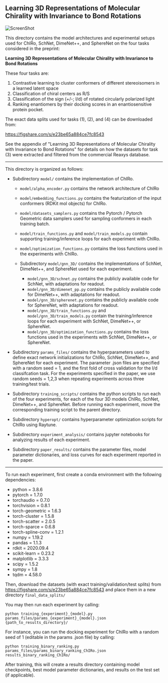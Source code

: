 ## Learning 3D Representations of Molecular Chirality with Invariance to Bond Rotations

![ScreenShot](/figures/InterRotoInvariance.png)

This directory contains the model architectures and experimental setups used for ChIRo, SchNet, DimeNet++, and SphereNet on the four tasks considered in the preprint: 

**Learning 3D Representations of Molecular Chirality with Invariance to Bond Rotations**

These four tasks are:

1) Contrastive learning to cluster conformers of different stereoisomers in a learned latent space
2) Classification of chiral centers as R/S
3) Classification of the sign (+/-; l/d) of rotated circularly polarized light
4) Ranking enantiomers by their docking scores in an enantiosensitive protein pocket.

The exact data splits used for tasks (1), (2), and (4) can be downloaded from:

https://figshare.com/s/e23be65a884ce7fc8543

See the appendix of "Learning 3D Representations of Molecular Chirality with Invariance to Bond Rotations" for details on how the datasets for task (3) were extracted and filtered from the commercial Reaxys database.

------------------------------------------------------------------------------------------------------------------------------

This directory is organized as follows:

* Subdirectory ```model/``` contains the implementation of ChIRo.
    * ```model/alpha_encoder.py``` contains the network architecture of ChIRo
    * ```model/embedding_functions.py``` contains the featurization of the input conformers (RDKit mol objects) for ChIRo.
    * ```model/datasets_samplers.py``` contains the Pytorch / Pytorch Geometric data samplers used for sampling conformers in each training batch.
    * ```model/train_functions.py``` and ```model/train_models.py``` contain supporting training/inference loops for each experiment with ChIRo.
    * ```model/optimization_functions.py``` contains the loss functions used in the experiments with ChIRo.
    
    * Subdirectory ```model/gnn_3D/``` contains the implementations of SchNet, DimeNet++, and SphereNet used for each experiment.
        * ```model/gnn_3D/schnet.py``` contains the publicly available code for SchNet, with adaptations for readout.
        * ```model/gnn_3D/dimenet_pp.py``` contains the publicly available code for DimeNet++, with adaptations for readout.
        * ```model/gnn_3D/spherenet.py``` contains the publicly available code for SphereNet, with adaptations for readout.
        * ```model/gnn_3D/train_functions.py``` and ```model/gnn_3D/train_models.py``` contain the training/inference loops for each experiment with SchNet, DimeNet++, or SphereNet.
        * ```model/gnn_3D/optimization_functions.py``` contains the loss functions used in the experiments with SchNet, DimeNet++, or SphereNet.

* Subdirectory ```params_files/``` contains the hyperparameters used to define exact network initializations for ChIRo, SchNet, DimeNet++, and SphereNet for each experiment. The parameter .json files are specified with a random seed = 1, and the first fold of cross validation for the l/d classifcation task. For the experiments specified in the paper, we use random seeds = 1,2,3 when repeating experiments across three training/test trials.

* Subdirectory ```training_scripts/``` contains the python scripts to run each of the four experiments, for each of the four 3D models ChIRo, SchNet, DimeNet++, and SphereNet. Before running each experiment, move the corresponding training script to the parent directory.

* Subdirectory ```hyperopt/``` contains hyperparameter optimization scripts for ChIRo using Raytune.


* Subdirectory ```experiment_analysis/``` contains jupyter notebooks for analyzing results of each experiment.

* Subdirectory ```paper_results/``` contains the parameter files, model parameter dictionaries, and loss curves for each experiment reported in the paper.

-----------------------------------------------------------------------------------------------------------------------------

To run each experiment, first create a conda environment with the following dependencies:

* python = 3.8.6
* pytorch = 1.7.0
* torchaudio = 0.7.0
* torchvision = 0.8.1
* torch-geometric = 1.6.3
* torch-cluster = 1.5.8
* torch-scatter = 2.0.5
* torch-sparce = 0.6.8
* torch-spline-conv = 1.2.1
* numpy = 1.19.2
* pandas = 1.1.3
* rdkit = 2020.09.4
* scikit-learn = 0.23.2
* matplotlib = 3.3.3
* scipy = 1.5.2
* sympy = 1.8
* tqdm = 4.58.0

Then, download the datasets (with exact training/validation/test splits) from https://figshare.com/s/e23be65a884ce7fc8543 and place them in a new directory ```final_data_splits/```

You may then run each experiment by calling:

```console
python training_{experiment}_{model}.py params_files/params_{experiment}_{model}.json {path_to_results_directory}/
```


For instance, you can run the docking experiment for ChIRo with a random seed of 1 (editable in the params .json file) by calling:

```console
python training_binary_ranking.py params_files/params_binary_ranking_ChIRo.json results_binary_ranking_ChIRo/
```

After training, this will create a results directory containing model checkpoints, best model parameter dictionaries, and results on the test set (if applicable).
    
